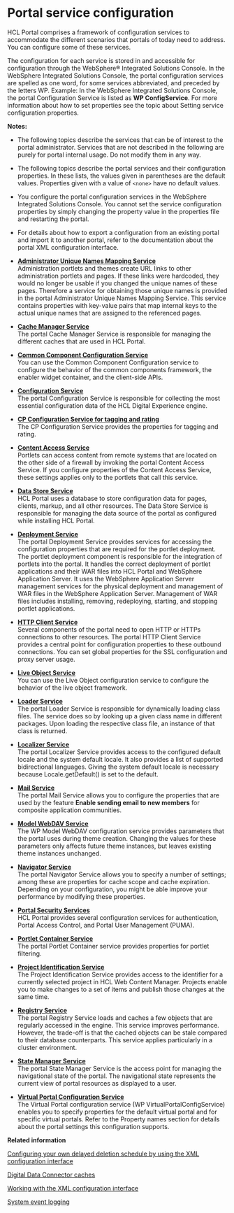 # Portal service configuration

HCL Portal comprises a framework of configuration services to accommodate the different scenarios that portals of today need to address. You can configure some of these services.

The configuration for each service is stored in and accessible for configuration through the WebSphere® Integrated Solutions Console. In the WebSphere Integrated Solutions Console, the portal configuration services are spelled as one word, for some services abbreviated, and preceded by the letters WP. Example: In the WebSphere Integrated Solutions Console, the portal Configuration Service is listed as **WP ConfigService**. For more information about how to set properties see the topic about Setting service configuration properties.

**Notes:**

-   The following topics describe the services that can be of interest to the portal administrator. Services that are not described in the following are purely for portal internal usage. Do not modify them in any way.
-   The following topics describe the portal services and their configuration properties. In these lists, the values given in parentheses are the default values. Properties given with a value of `<none>` have no default values.
-   You configure the portal configuration services in the WebSphere Integrated Solutions Console. You cannot set the service configuration properties by simply changing the property value in the properties file and restarting the portal.
-   For details about how to export a configuration from an existing portal and import it to another portal, refer to the documentation about the portal XML configuration interface.

-   **[Administrator Unique Names Mapping Service](../admin-system/srvcfgref_uniq_name.md)**  
Administration portlets and themes create URL links to other administration portlets and pages. If these links were hardcoded, they would no longer be usable if you changed the unique names of these pages. Therefore a service for obtaining those unique names is provided in the portal Administrator Unique Names Mapping Service. This service contains properties with key-value pairs that map internal keys to the actual unique names that are assigned to the referenced pages.
-   **[Cache Manager Service](../admin-system/srvcfgref_cach_mgr.md)**  
The portal Cache Manager Service is responsible for managing the different caches that are used in HCL Portal.
-   **[Common Component Configuration Service](../admin-system/srvcfg_common_comp.md)**  
You can use the Common Component Configuration service to configure the behavior of the common components framework, the enabler widget container, and the client-side APIs.
-   **[Configuration Service](../admin-system/srvcfgref_config.md)**  
The portal Configuration Service is responsible for collecting the most essential configuration data of the HCL Digital Experience engine.
-   **[CP Configuration Service for tagging and rating](../admin-system/srvcfg_cpcfg4tr.md)**  
The CP Configuration Service provides the properties for tagging and rating.
-   **[Content Access Service](../admin-system/srvcfgref_cont_accs.md)**  
Portlets can access content from remote systems that are located on the other side of a firewall by invoking the portal Content Access Service. If you configure properties of the Content Access Service, these settings applies only to the portlets that call this service.
-   **[Data Store Service](../admin-system/srvcfgref_datastore.md)**  
HCL Portal uses a database to store configuration data for pages, clients, markup, and all other resources. The Data Store Service is responsible for managing the data source of the portal as configured while installing HCL Portal.
-   **[Deployment Service](../admin-system/srvcfgref_deploy.md)**  
The portal Deployment Service provides services for accessing the configuration properties that are required for the portlet deployment. The portlet deployment component is responsible for the integration of portlets into the portal. It handles the correct deployment of portlet applications and their WAR files into HCL Portal and WebSphere Application Server. It uses the WebSphere Application Server management services for the physical deployment and management of WAR files in the WebSphere Application Server. Management of WAR files includes installing, removing, redeploying, starting, and stopping portlet applications.
-   **[HTTP Client Service](../admin-system/srvcfgref_http_client.md)**  
Several components of the portal need to open HTTP or HTTPs connections to other resources. The portal HTTP Client Service provides a central point for configuration properties to these outbound connections. You can set global properties for the SSL configuration and proxy server usage.
-   **[Live Object Service](../admin-system/srvcfg_live_obj.md)**  
You can use the Live Object configuration service to configure the behavior of the live object framework.
-   **[Loader Service](../admin-system/srvcfgref_loader.md)**  
The portal Loader Service is responsible for dynamically loading class files. The service does so by looking up a given class name in different packages. Upon loading the respective class file, an instance of that class is returned.
-   **[Localizer Service](../admin-system/srvcfgref_localizer.md)**  
The portal Localizer Service provides access to the configured default locale and the system default locale. It also provides a list of supported bidirectional languages. Giving the system default locale is necessary because Locale.getDefault\(\) is set to the default.
-   **[Mail Service](../admin-system/srvcfgref_mail.md)**  
The portal Mail Service allows you to configure the properties that are used by the feature **Enable sending email to new members** for composite application communities.
-   **[Model WebDAV Service](../admin-system/srvcfg_modelwebdav.md)**  
The WP Model WebDAV configuration service provides parameters that the portal uses during theme creation. Changing the values for these parameters only affects future theme instances, but leaves existing theme instances unchanged.
-   **[Navigator Service](../admin-system/srvcfgref_navigator.md)**  
The portal Navigator Service allows you to specify a number of settings; among these are properties for cache scope and cache expiration. Depending on your configuration, you might be able improve your performance by modifying these properties.
-   **[Portal Security Services](../admin-system/srvcfgref_secy.md)**  
HCL Portal provides several configuration services for authentication, Portal Access Control, and Portal User Management \(PUMA\).
-   **[Portlet Container Service](../admin-system/srvcfgref_ptlt_container.md)**  
The portal Portlet Container service provides properties for portlet filtering.
-   **[Project Identification Service](../admin-system/srvcfg_projectid.md)**  
The Project Identification Service provides access to the identifier for a currently selected project in HCL Web Content Manager. Projects enable you to make changes to a set of items and publish those changes at the same time.
-   **[Registry Service](../admin-system/srvcfgref_registry.md)**  
The portal Registry Service loads and caches a few objects that are regularly accessed in the engine. This service improves performance. However, the trade-off is that the cached objects can be stale compared to their database counterparts. This service applies particularly in a cluster environment.
-   **[State Manager Service](../admin-system/srvcfgref_state_mgr.md)**  
The portal State Manager Service is the access point for managing the navigational state of the portal. The navigational state represents the current view of portal resources as displayed to a user.
-   **[Virtual Portal Configuration Service](../admin-system/srvcfg_virtual_portal.md)**  
The Virtual Portal configuration service \(WP VirtualPortalConfigService\) enables you to specify properties for the default virtual portal and for specific virtual portals. Refer to the Property names section for details about the portal settings this configuration supports.


**Related information**  


[Configuring your own delayed deletion schedule by using the XML configuration interface](../admin-system/addelclnup_cfgxml.md)

[Digital Data Connector caches](../social/plrf_caches.md)

[Working with the XML configuration interface](../admin-system/adxmltsk.md)

[System event logging](../trouble/adsyslog.md)

